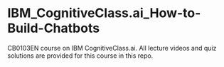 # IBM_CognitiveClass.ai_How-to-Build-Chatbots
CB0103EN course on IBM CognitiveClass.ai. All lecture videos and quiz solutions are provided for this course in this repo.
